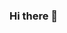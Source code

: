 ### Hi there 👋

<!--
**Nic0111/Nic0111** is a ✨ _special_ ✨ repository because its `README.md` (this file) appears on your GitHub profile.

Here are some ideas to get you started:

- 🔭 I’m currently studyinng Software Engineering in Asia Pacific University (APU)
- 🤔 I’m looking for help with Webpage Development
- 📫 How to reach me: nicholasyee213@gmail.com
-->
